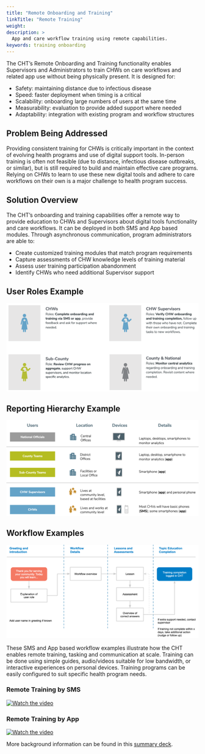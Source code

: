 ```yaml
---
title: "Remote Onboarding and Training"
linkTitle: "Remote Training"
weight: 
description: >
  App and care workflow training using remote capabilities.
keywords: training onboarding 
---
```


The CHT’s Remote Onboarding and Training functionality enables Supervisors and Administrators to train CHWs on care workflows and related app use without being physically present. It is designed for:

* Safety: maintaining distance due to infectious disease
* Speed: faster deployment when timing is a critical
* Scalability: onboarding large numbers of users at the same time
* Measurability: evaluation to provide added support where needed
* Adaptability: integration with existing program and workflow structures

## Problem Being Addressed

Providing consistent training for CHWs is critically important in the context of evolving health programs and use of digital support tools. In-person training is often not feasible (due to distance, infectious disease outbreaks, or similar), but is still required to build and maintain effective care programs. Relying on CHWs to learn to use these new digital tools and adhere to care workflows on their own is a major challenge to health program success.

## Solution Overview

The CHT’s onboarding and training capabilities offer a remote way to provide education to CHWs and Supervisors about digital tools functionality and care workflows. It can be deployed in both SMS and App based modules. Through asynchronous communication, program administrators are able to:

* Create customized training modules that match program requirements
* Capture assessments of CHW knowledge levels of training material
* Assess user training participation abandonment
* Identify CHWs who need additional Supervisor support

## User Roles Example

![user-roles.png](training/user-roles.png) 

## Reporting Hierarchy Example

![hierarchy.png](training/hierarchy.png)

## Workflow Examples

![workflow.png](training/workflow1.png)

These SMS and App based workflow examples illustrate how the CHT enables remote training, tasking and communication at scale. Training can be done using simple guides, audio/videos suitable for low bandwidth, or interactive experiences on personal devices. Training programs can be easily configured to suit specific health program needs.

### Remote Training by SMS

[![Watch the video](https://img.youtube.com/vi/-24pWKckXMk/maxresdefault.jpg)](https://youtu.be/-24pWKckXMk)


### Remote Training by App

[![Watch the video](https://img.youtube.com/vi/pFEFIY_SA7M/maxresdefault.jpg)](https://youtu.be/pFEFIY_SA7M)

More background information can be found in this [summary deck](https://docs.google.com/presentation/d/13bFoyU2vhwPiOUiVWzUJ2urtAyR6_XKTxp0XASCLVko/edit#slide=id.g849d570821_4_124).
